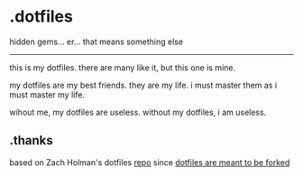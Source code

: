 # .dotfiles
hidden gems... er... that means something else

- - -

this is my dotfiles. there are many like it, but this one is mine. 

my dotfiles are my best friends. they are my life. i must master them as i must master my life.

wihout me, my dotfiles are useless. without my dotfiles, i am useless. 

## .thanks

based on Zach Holman's dotfiles [repo](https://github.com/holman/dotfiles) since [dotfiles are meant to be forked]((https://zachholman.com/2010/08/dotfiles-are-meant-to-be-forked/) )